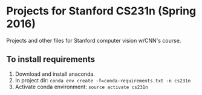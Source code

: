 # Projects for Stanford CS231n (Spring 2016)

Projects and other files for Stanford computer vision w/CNN's course.

## To install requirements

1. Download and install anaconda.
2. In project dir: `conda env create -f=conda-requirements.txt -n cs231n`
3. Activate conda environment: `source activate cs231n`
